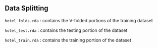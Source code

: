 ## Data Splitting

`hotel_folds.rda` : contains the V-folded portions of the training dataset

`hotel_test.rda` :  contains the testing portion of the dataset

`hotel_train.rda` : contains the training portion of the dataset 


